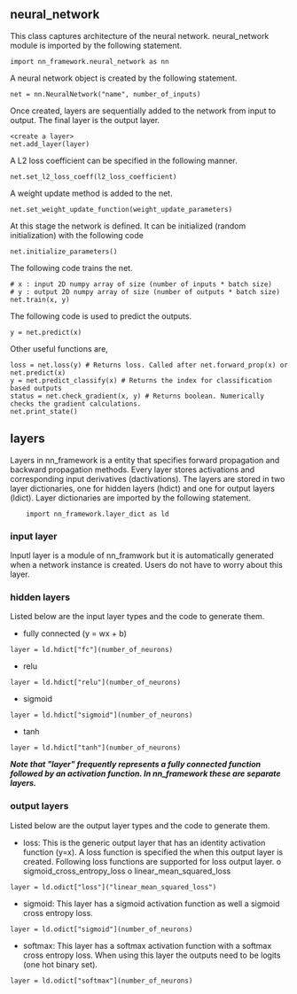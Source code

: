 ## neural_network
This class captures architecture of the neural network. neural_network module is imported by the following statement.
```
import nn_framework.neural_network as nn

```
A neural network object is created by the following statement.
```
net = nn.NeuralNetwork("name", number_of_inputs)
```
Once created, layers are sequentially added to the network from input to output. The final layer is the output layer.
```
<create a layer>
net.add_layer(layer)
```
A L2 loss coefficient can be specified in the following manner.
```
net.set_l2_loss_coeff(l2_loss_coefficient)
```
A weight update method is added to the net.
```
net.set_weight_update_function(weight_update_parameters)
```
At this stage the network is defined. It can be initialized (random initialization) with the following code
```
net.initialize_parameters()
```
The following code trains the net.
```
# x : input 2D numpy array of size (number of inputs * batch size)
# y : output 2D numpy array of size (number of outputs * batch size)
net.train(x, y) 
```
The following code is used to predict the outputs.
```
y = net.predict(x) 
```
Other useful functions are,
```
loss = net.loss(y) # Returns loss. Called after net.forward_prop(x) or net.predict(x)
y = net.predict_classify(x) # Returns the index for classification based outputs
status = net.check_gradient(x, y) # Returns boolean. Numerically checks the gradient calculations.
net.print_state()
```
## layers
Layers in nn_framework is a entity that specifies forward propagation and backward propagation methods. Every layer stores activations and corresponding input derivatives (dactivations). The layers are stored in two layer dictionaries, one for hidden layers (hdict) and one for output layers (ldict). Layer dictionaries are imported by the following statement.
```
    import nn_framework.layer_dict as ld
```

### input layer
Inputl layer is a module of nn_framwork but it is automatically generated when a network instance is created. Users do not have to worry about this layer.

### hidden layers
Listed below are the input layer types and the code to generate them.
* fully connected (y = wx + b)
```
layer = ld.hdict["fc"](number_of_neurons)
```
* relu
```
layer = ld.hdict["relu"](number_of_neurons)
```
* sigmoid
```
layer = ld.hdict["sigmoid"](number_of_neurons)
```
* tanh
```
layer = ld.hdict["tanh"](number_of_neurons)
```

**_Note that "layer" frequently represents a fully connected function followed by an activation function. In nn_framework these are separate layers._**

### output layers
Listed below are the output layer types and the code to generate them.
* loss: This is the generic output layer that has an identity activation function (y=x). A loss function is specified the when this output layer is created. Following loss functions are supported for loss output layer.
o sigmoid_cross_entropy_loss
o linear_mean_squared_loss
```
layer = ld.odict["loss"]("linear_mean_squared_loss")
```
* sigmoid: This layer has a sigmoid activation function as well a sigmoid cross entropy loss.
```
layer = ld.odict["sigmoid"](number_of_neurons)
```
* softmax: This layer has a softmax activation function with a softmax cross entropy loss. When using this layer the outputs need to be logits (one hot binary set).
```
layer = ld.odict["softmax"](number_of_neurons)
```

